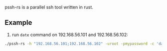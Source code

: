 pssh-rs is a parallel ssh tool written in rust.

## Example 

1. run `date` command on 192.168.56.101 and 192.168.56.102:
```bash
./pssh-rs -h "192.168.56.101;192.168.56.102" -uroot -pmypassword -c 'date'
```
